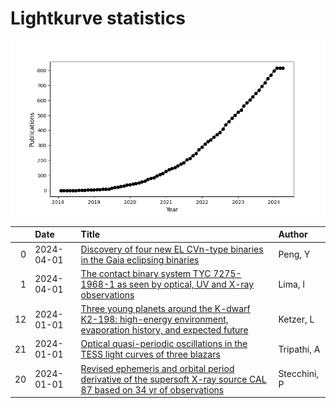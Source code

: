 
<h1>Lightkurve statistics</h1>
  
![publications](lightkurve-publications.png)  
  
|    | Date       | Title                                                                                                                                                                                 | Author       |
|---:|:-----------|:--------------------------------------------------------------------------------------------------------------------------------------------------------------------------------------|:-------------|
|  0 | 2024-04-01 | [Discovery of four new EL CVn-type binaries in the Gaia eclipsing binaries](https://ui.adsabs.harvard.edu/abs/2024NewA..10702153P/abstract)                                           | Peng, Y      |
|  1 | 2024-04-01 | [The contact binary system TYC 7275-1968-1 as seen by optical, UV and X-ray observations](https://ui.adsabs.harvard.edu/abs/2024NewA..10702145L/abstract)                             | Lima, I      |
| 12 | 2024-01-01 | [Three young planets around the K-dwarf K2-198: high-energy environment, evaporation history, and expected future](https://ui.adsabs.harvard.edu/abs/2024MNRAS.527..374K/abstract)    | Ketzer, L    |
| 21 | 2024-01-01 | [Optical quasi-periodic oscillations in the TESS light curves of three blazars](https://ui.adsabs.harvard.edu/abs/2024MNRAS.527.9132T/abstract)                                       | Tripathi, A  |
| 20 | 2024-01-01 | [Revised ephemeris and orbital period derivative of the supersoft X-ray source CAL 87 based on 34 yr of observations](https://ui.adsabs.harvard.edu/abs/2024MNRAS.527.8991S/abstract) | Stecchini, P |

